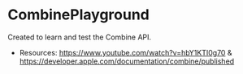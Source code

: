 # CombinePlayground
Created to learn and test the Combine API.
* Resources: https://www.youtube.com/watch?v=hbY1KTI0g70 &amp;  https://developer.apple.com/documentation/combine/published
